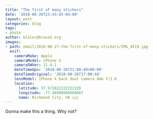 ```yaml
---
title: "The first of many stickers"
date: '2018-08-26T23:43:45-04:00'
layout: post
categories: blog
tags:
- photo
author: blalor@bravo5.org
images:
- path: email/2018-08-27-the-first-of-many-stickers/IMG_4519.jpg
  exif:
    cameraMake: Apple
    cameraModel: iPhone X
    cameraSWVer: 11.4.1
    dateTimeGps: '2018-08-26T21:00:40+00:00'
    dateTimeOriginal: '2018-08-26T17:00:44'
    lensModel: iPhone X back dual camera 4mm f/1.8
    location:
      latitude: 37.573822222222226
      longitude: -77.48996666666667
      name: Richmond City, VA 🇺🇸
---
```


Gonna make this a thing. Why not?



